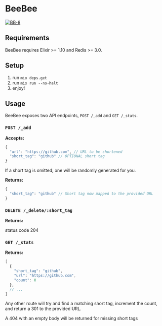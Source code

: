 # BeeBee

[![BB-8](http://vignette2.wikia.nocookie.net/starwars/images/6/63/BB-8thumbsup.png/revision/latest/scale-to-width-down/220?cb=20160402062321)](http://starwars.wikia.com/wiki/BB-8)

## Requirements

BeeBee requires Elixir >= 1.10 and Redis >= 3.0.

## Setup

1. run `mix deps.get`
2. run `mix run --no-halt`
3. enjoy!

## Usage

BeeBee exposes two API endpoints, `POST /_add` and `GET /_stats`.

### `POST /_add`

**Accepts:**

```js
{
  "url": "https://github.com", // URL to be shortened
  "short_tag": "github" // OPTIONAL short tag
}
```

If a short tag is omitted, one will be randomly generated for you.

**Returns:**

```js
{
  "short_tag": "github" // Short tag now mapped to the provided URL
}
```

### `DELETE /_delete/:short_tag`

**Returns:**

status code 204

### `GET /_stats`

**Returns:**

```js
[
  {
    "short_tag": "github",
    "url": "https://github.com",
    "count": 0
  },
  // ...
]
```

Any other route will try and find a matching short tag, increment the count, and
return a 301 to the provided URL.

A 404 with an empty body will be returned for missing short tags
